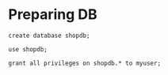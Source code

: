 # Preparing DB

```MySql
create database shopdb;

use shopdb;

grant all privileges on shopdb.* to myuser;
```
